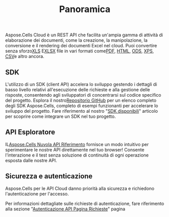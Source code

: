 ﻿---
title: Panoramica
second_title: Aspose.Cells Cloud Documen
type: docs
url: /it/overview/
description: Aspose.Cells Cloud supporta Excel per creare, convertire, unire, dividere, proteggere, operazioni di oggetti interni e così via
weight: 10
kwords: Excel, Office Cloud, REST API, Foglio di calcolo, PDF, CSV, Json, Markdwon, Panoramica
---
 Aspose.Cells Cloud è un REST API che facilita un'ampia gamma di attività di elaborazione dei documenti, come la creazione, la manipolazione, la conversione e il rendering dei documenti Excel nel cloud. Puoi convertire senza sforzo[XLS](https://docs.fileformat.com/spreadsheet/xls/) E[XLSX](https://docs.fileformat.com/spreadsheet/xlsx/) file in vari formati come[PDF](https://docs.fileformat.com/view/pdf/), [HTML](https://docs.fileformat.com/web/html/), [ODS](https://docs.fileformat.com/spreadsheet/ods/), [XPS](https://docs.fileformat.com/page-description-language/xps/), [CSV](https://docs.fileformat.com/spreadsheet/csv/)e altro ancora.


## **SDK**

 L'utilizzo di un SDK (client API) accelera lo sviluppo gestendo i dettagli di basso livello relativi all'esecuzione delle richieste e alla gestione delle risposte, consentendo agli sviluppatori di concentrarsi sul codice specifico del progetto. Esplora il nostro[Repositorio GitHub](https://github.com/aspose-cells-cloud) per un elenco completo degli SDK Aspose.Cells, completo di esempi funzionanti per accelerare lo sviluppo del progetto. Fare riferimento al nostro "[SDK disponibili](/cells/it/available-sdks/)" articolo per scoprire come integrare un SDK nel tuo progetto.


## **API Esploratore**

 IL[Aspose.Cells Nuvola API Riferimento](https://apireference.aspose.cloud/cells/) fornisce un modo intuitivo per sperimentare le nostre API direttamente nel tuo browser! Consente l'interazione e il test senza soluzione di continuità di ogni operazione esposta dalle nostre API.



## **Sicurezza e autenticazione**
Aspose.Cells per le API Cloud danno priorità alla sicurezza e richiedono l'autenticazione per l'accesso.

Per informazioni dettagliate sulle richieste di autenticazione, fare riferimento alla sezione "[Autenticazione API Pagina Richieste](/total/getting-started/rest-api-overview/authenticating-api-requests/)" pagina


